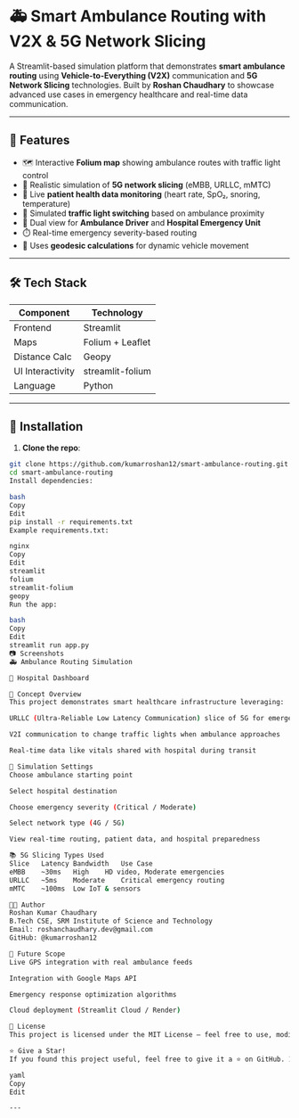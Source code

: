 # 🚑 Smart Ambulance Routing with V2X & 5G Network Slicing

A Streamlit-based simulation platform that demonstrates **smart ambulance routing** using **Vehicle-to-Everything (V2X)** communication and **5G Network Slicing** technologies. Built by **Roshan Chaudhary** to showcase advanced use cases in emergency healthcare and real-time data communication.

---

## 📌 Features

- 🗺️ Interactive **Folium map** showing ambulance routes with traffic light control
- 📡 Realistic simulation of **5G network slicing** (eMBB, URLLC, mMTC)
- 💉 Live **patient health data monitoring** (heart rate, SpO₂, snoring, temperature)
- 🚦 Simulated **traffic light switching** based on ambulance proximity
- 🏥 Dual view for **Ambulance Driver** and **Hospital Emergency Unit**
- ⏱️ Real-time emergency severity-based routing
- 🔄 Uses **geodesic calculations** for dynamic vehicle movement

---

## 🛠️ Tech Stack

| Component        | Technology       |
|------------------|------------------|
| Frontend         | Streamlit        |
| Maps             | Folium + Leaflet |
| Distance Calc    | Geopy             |
| UI Interactivity | streamlit-folium |
| Language         | Python            |

---

## 🔧 Installation

1. **Clone the repo**:

```bash
git clone https://github.com/kumarroshan12/smart-ambulance-routing.git
cd smart-ambulance-routing
Install dependencies:

bash
Copy
Edit
pip install -r requirements.txt
Example requirements.txt:

nginx
Copy
Edit
streamlit
folium
streamlit-folium
geopy
Run the app:

bash
Copy
Edit
streamlit run app.py
📷 Screenshots
🚑 Ambulance Routing Simulation

🏥 Hospital Dashboard

🧠 Concept Overview
This project demonstrates smart healthcare infrastructure leveraging:

URLLC (Ultra-Reliable Low Latency Communication) slice of 5G for emergency response

V2I communication to change traffic lights when ambulance approaches

Real-time data like vitals shared with hospital during transit

🧪 Simulation Settings
Choose ambulance starting point

Select hospital destination

Choose emergency severity (Critical / Moderate)

Select network type (4G / 5G)

View real-time routing, patient data, and hospital preparedness

📚 5G Slicing Types Used
Slice	Latency	Bandwidth	Use Case
eMBB	~30ms	High	HD video, Moderate emergencies
URLLC	~5ms	Moderate	Critical emergency routing
mMTC	~100ms	Low	IoT & sensors

👨‍💻 Author
Roshan Kumar Chaudhary
B.Tech CSE, SRM Institute of Science and Technology
Email: roshanchaudhary.dev@gmail.com
GitHub: @kumarroshan12

🏁 Future Scope
Live GPS integration with real ambulance feeds

Integration with Google Maps API

Emergency response optimization algorithms

Cloud deployment (Streamlit Cloud / Render)

📄 License
This project is licensed under the MIT License — feel free to use, modify, and share.

⭐ Give a Star!
If you found this project useful, feel free to give it a ⭐ on GitHub. It motivates further development!

yaml
Copy
Edit

---